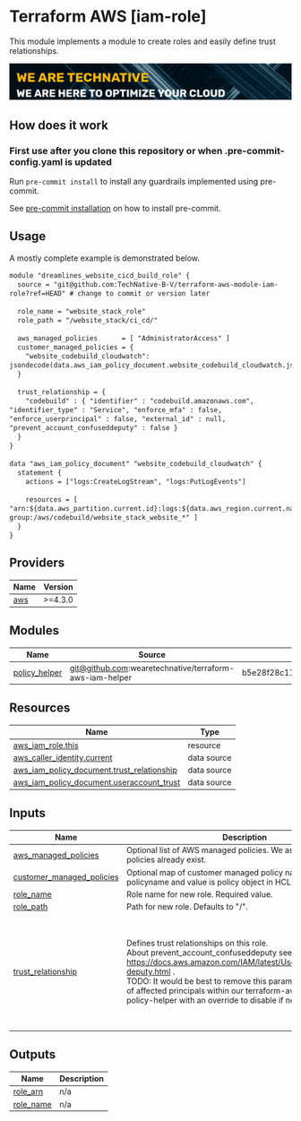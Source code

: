 # Terraform AWS [iam-role]

This module implements a module to create roles and easily define trust relationships.

[![](we-are-technative.png)](https://www.technative.nl)

## How does it work

### First use after you clone this repository or when .pre-commit-config.yaml is updated

Run `pre-commit install` to install any guardrails implemented using pre-commit.

See [pre-commit installation](https://pre-commit.com/#install) on how to install pre-commit.

## Usage

A mostly complete example is demonstrated below.


```hcl
module "dreamlines_website_cicd_build_role" {
  source = "git@github.com:TechNative-B-V/terraform-aws-module-iam-role?ref=HEAD" # change to commit or version later

  role_name = "website_stack_role"
  role_path = "/website_stack/ci_cd/"

  aws_managed_policies      = [ "AdministratorAccess" ]
  customer_managed_policies = {
    "website_codebuild_cloudwatch": jsondecode(data.aws_iam_policy_document.website_codebuild_cloudwatch.json)
  }

  trust_relationship = {
    "codebuild" : { "identifier" : "codebuild.amazonaws.com", "identifier_type" : "Service", "enforce_mfa" : false, "enforce_userprincipal" : false, "external_id" : null, "prevent_account_confuseddeputy" : false }
  }
}

data "aws_iam_policy_document" "website_codebuild_cloudwatch" {
  statement {
    actions = ["logs:CreateLogStream", "logs:PutLogEvents"]

    resources = [ "arn:${data.aws_partition.current.id}:logs:${data.aws_region.current.name}:${data.aws_caller_identity.current.account_id}:log-group:/aws/codebuild/website_stack_website_*" ]
  }
}
```

<!-- BEGIN_TF_DOCS -->
## Providers

| Name | Version |
|------|---------|
| <a name="provider_aws"></a> [aws](#provider\_aws) | >=4.3.0 |

## Modules

| Name | Source | Version |
|------|--------|---------|
| <a name="module_policy_helper"></a> [policy\_helper](#module\_policy\_helper) | git@github.com:wearetechnative/terraform-aws-iam-helper | b5e28f28c11fd0f5733f0a0c8ad212bed4b99ff6 |

## Resources

| Name | Type |
|------|------|
| [aws_iam_role.this](https://registry.terraform.io/providers/hashicorp/aws/latest/docs/resources/iam_role) | resource |
| [aws_caller_identity.current](https://registry.terraform.io/providers/hashicorp/aws/latest/docs/data-sources/caller_identity) | data source |
| [aws_iam_policy_document.trust_relationship](https://registry.terraform.io/providers/hashicorp/aws/latest/docs/data-sources/iam_policy_document) | data source |
| [aws_iam_policy_document.useraccount_trust](https://registry.terraform.io/providers/hashicorp/aws/latest/docs/data-sources/iam_policy_document) | data source |

## Inputs

| Name | Description | Type | Default | Required |
|------|-------------|------|---------|:--------:|
| <a name="input_aws_managed_policies"></a> [aws\_managed\_policies](#input\_aws\_managed\_policies) | Optional list of AWS managed policies. We assume that these policies already exist. | `list(string)` | `[]` | no |
| <a name="input_customer_managed_policies"></a> [customer\_managed\_policies](#input\_customer\_managed\_policies) | Optional map of customer managed policy names. Key is policyname and value is policy object in HCL. | `any` | `{}` | no |
| <a name="input_role_name"></a> [role\_name](#input\_role\_name) | Role name for new role. Required value. | `string` | n/a | yes |
| <a name="input_role_path"></a> [role\_path](#input\_role\_path) | Path for new role. Defaults to "/". | `string` | `"/"` | no |
| <a name="input_trust_relationship"></a> [trust\_relationship](#input\_trust\_relationship) | Defines trust relationships on this role.<br>About prevent\_account\_confuseddeputy see https://docs.aws.amazon.com/IAM/latest/UserGuide/confused-deputy.html .<br>TODO: It would be best to remove this parameter and have a list of affected principals within our terraform-aws-module-iam-policy-helper with an override to disable if necessary. | <pre>map(object({<br>    identifier                     = string<br>    identifier_type                = string # either AWS or Service<br>    enforce_mfa                    = bool<br>    enforce_userprincipal          = bool<br>    external_id                    = string<br>    prevent_account_confuseddeputy = bool<br>  }))</pre> | `{}` | no |

## Outputs

| Name | Description |
|------|-------------|
| <a name="output_role_arn"></a> [role\_arn](#output\_role\_arn) | n/a |
| <a name="output_role_name"></a> [role\_name](#output\_role\_name) | n/a |
<!-- END_TF_DOCS -->
